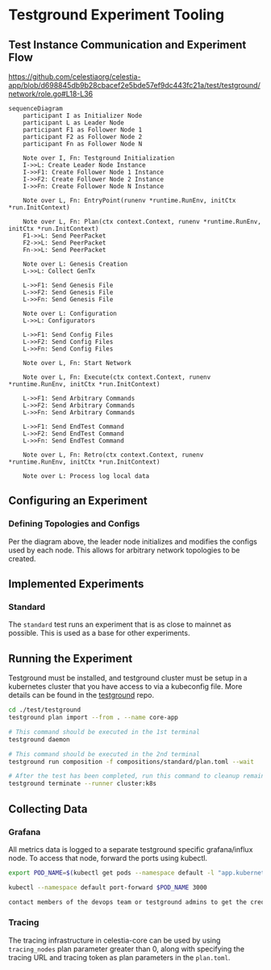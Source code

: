 # Testground Experiment Tooling

## Test Instance Communication and Experiment Flow

https://github.com/celestiaorg/celestia-app/blob/d698845db9b28cbacef2e5bde57ef9dc443fc21a/test/testground/network/role.go#L18-L36

```mermaid
sequenceDiagram
    participant I as Initializer Node
    participant L as Leader Node
    participant F1 as Follower Node 1
    participant F2 as Follower Node 2
    participant Fn as Follower Node N

    Note over I, Fn: Testground Initialization
    I->>L: Create Leader Node Instance
    I->>F1: Create Follower Node 1 Instance
    I->>F2: Create Follower Node 2 Instance
    I->>Fn: Create Follower Node N Instance

    Note over L, Fn: EntryPoint(runenv *runtime.RunEnv, initCtx *run.InitContext)
    
    Note over L, Fn: Plan(ctx context.Context, runenv *runtime.RunEnv, initCtx *run.InitContext)
    F1->>L: Send PeerPacket
    F2->>L: Send PeerPacket
    Fn->>L: Send PeerPacket

    Note over L: Genesis Creation
    L->>L: Collect GenTx

    L->>F1: Send Genesis File
    L->>F2: Send Genesis File
    L->>Fn: Send Genesis File

    Note over L: Configuration
    L->>L: Configurators

    L->>F1: Send Config Files
    L->>F2: Send Config Files
    L->>Fn: Send Config Files

    Note over L, Fn: Start Network

    Note over L, Fn: Execute(ctx context.Context, runenv *runtime.RunEnv, initCtx *run.InitContext)

    L->>F1: Send Arbitrary Commands
    L->>F2: Send Arbitrary Commands
    L->>Fn: Send Arbitrary Commands

    L->>F1: Send EndTest Command
    L->>F2: Send EndTest Command
    L->>Fn: Send EndTest Command

    Note over L, Fn: Retro(ctx context.Context, runenv *runtime.RunEnv, initCtx *run.InitContext)

    Note over L: Process log local data
```

## Configuring an Experiment

### Defining Topologies and Configs

Per the diagram above, the leader node initializes and modifies the configs used
by each node. This allows for arbitrary network topologies to be created.

## Implemented Experiments

### Standard

The `standard` test runs an experiment that is as close to mainnet as possible.
This is used as a base for other experiments.

## Running the Experiment

Testground must be installed, and testground cluster must be setup in a
kubernetes cluster that you have access to via a kubeconfig file. More details
can be found in the [testground](https://github.com/testground/testground) repo.

```sh
cd ./test/testground
testground plan import --from . --name core-app

# This command should be executed in the 1st terminal
testground daemon

# This command should be executed in the 2nd terminal
testground run composition -f compositions/standard/plan.toml --wait

# After the test has been completed, run this command to cleanup remaining instance resources
testground terminate --runner cluster:k8s
```

## Collecting Data

### Grafana

All metrics data is logged to a separate testground specific grafana/influx
node. To access that node, forward the ports using kubectl.

```sh
export POD_NAME=$(kubectl get pods --namespace default -l "app.kubernetes.io/name=grafana,app.kubernetes.io/instance=tg-monitoring" -o jsonpath="{.items[0].metadata.name}")

kubectl --namespace default port-forward $POD_NAME 3000

contact members of the devops team or testground admins to get the creds for accessing this node.
```

### Tracing

The tracing infrastructure in celestia-core can be used by using `tracing_nodes`
plan parameter greater than 0, along with specifying the tracing URL and tracing
token as plan parameters in the `plan.toml`.

